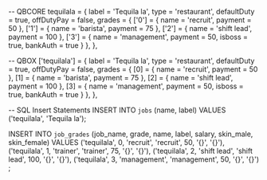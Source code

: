 -- QBCORE
tequilala = {
    label = 'Tequila la',
    type = 'restaurant',
    defaultDuty = true,
    offDutyPay = false,
    grades = {
         ['0'] = {
            name = 'recruit',
            payment = 50
        },
        ['1'] = {
            name = 'barista',
            payment = 75
        },
        ['2'] = {
            name = 'shift lead',
            payment = 100
        },
        ['3'] = {
            name = 'management',
            payment = 50,
            isboss = true,
            bankAuth = true
        }
    },
},

-- QBOX
['tequilala'] = {
    label = 'Tequila la',
    type = 'restaurant',
    defaultDuty = true,
    offDutyPay = false,
    grades = {
         [0] = {
            name = 'recruit',
            payment = 50
        },
        [1] = {
            name = 'barista',
            payment = 75
        },
        [2] = {
            name = 'shift lead',
            payment = 100
        },
        [3] = {
            name = 'management',
            payment = 50,
            isboss = true,
            bankAuth = true
        }
    },
},

-- SQL Insert Statements
INSERT INTO `jobs` (name, label) VALUES
  ('tequilala', 'Tequila la');

INSERT INTO `job_grades` (job_name, grade, name, label, salary, skin_male, skin_female) VALUES
  ('tequilala', 0, 'recruit', 'recruit', 50, '{}', '{}'),
  ('tequilala', 1, 'trainer', 'trainer', 75, '{}', '{}'),
  ('tequilala', 2, 'shift lead', 'shift lead', 100, '{}', '{}'),
  ('tequilala', 3, 'management', 'management', 50, '{}', '{}')
;
